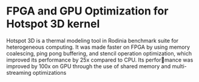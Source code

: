 # FPGA and GPU Optimization for Hotspot 3D kernel
Hotspot 3D is a thermal modeling tool in Rodinia
benchmark suite for heterogeneous computing. It was made faster on FPGA by using memory coalescing, ping pong
buffering, and stencil operation optimization, which improved its performance by 25x compared to CPU. Its performance was improved by 100x on GPU through the use of shared memory and multi-streaming optimizations
